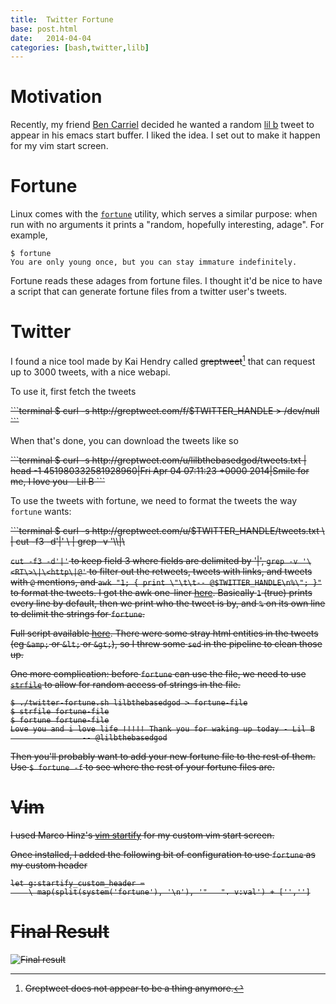 ```yaml
---
title:  Twitter Fortune
base: post.html
date:   2014-04-04
categories: [bash,twitter,lilb]
---
```


# Motivation #

Recently, my friend [Ben Carriel](https://twitter.com/BkcMath) decided
he wanted a random [lil b](https://twitter.com/LILBTHEBASEDGOD) tweet
to appear in his emacs start buffer. I liked the idea.
I set out to make it happen for my vim start screen.

# Fortune #

Linux comes with the [`fortune`](http://linux.die.net/man/6/fortune)
utility, which serves a similar purpose: when run with no arguments
it prints a "random, hopefully interesting, adage". For example,

```terminal
$ fortune
You are only young once, but you can stay immature indefinitely.
```

Fortune reads these adages from fortune files. I thought it'd be nice
to have a script that can generate fortune files from a twitter
user's tweets.

# Twitter #

I found a nice tool made by Kai Hendry called ~~greptweet~~[^1]
that can request up to 3000 tweets, with a nice webapi.

To use it, first fetch the tweets

<del>
```terminal
$ curl -s http://greptweet.com/f/$TWITTER_HANDLE > /dev/null
```
</del>

When that's done, you can download the tweets like so

<del>
```terminal
$ curl -s http://greptweet.com/u/lilbthebasedgod/tweets.txt | head -1
451980332581928960|Fri Apr 04 07:11:23 +0000 2014|Smile for me, I love you - Lil B
```
</del>

To use the tweets with fortune,
we need to format the tweets the way `fortune` wants:

<del>
```terminal
$ curl -s http://greptweet.com/u/$TWITTER_HANDLE/tweets.txt \
    | cut -f3 -d'|' \
    | grep -v '\<RT\>\|\<http\|@' \
    | awk "1; { print \"\t\t-- @$TWITTER_HANDLE\n%\"; }"
```
</del>

`cut -f3 -d'|'` to keep field 3 where fields are delimited by '|',
`grep -v '\<RT\>\|\<http\|@'` to filter out the retweets, tweets with links,
and tweets with `@` mentions, and
`awk "1; { print \"\t\t-- @$TWITTER_HANDLE\n%\"; }"` to format the tweets.
I got the awk one-liner [here](http://www.theunixschool.com/2012/08/insert-new-line-after-every-n-lines.html).
Basically `1` (true) prints every line by default,
then we print who the tweet is by, and `%` on its own line to delimit
the strings for `fortune`.

Full script available [here](https://github.com/atn34/twitter-fortune). There
were some stray html entities in the tweets (eg `&amp;` or `&lt;` or `&gt;`),
so I threw some `sed` in the pipeline to clean those up.

One more complication: before `fortune` can use the file, we need
to use [`strfile`](http://linux.die.net/man/1/strfile) to allow for
random access of strings in the file.

```terminal
$ ./twitter-fortune.sh lilbthebasedgod > fortune-file
$ strfile fortune-file
$ fortune fortune-file
Love you and i love life !!!!! Thank you for waking up today - Lil B
                -- @lilbthebasedgod
```

Then you'll probably want to add your new fortune file to the rest of them.
Use `$ fortune -f` to see where the rest of your fortune files are.

# Vim #

I used Marco Hinz's [vim startify](https://github.com/mhinz/vim-startify)
for my custom vim start screen.

Once installed, I added the following bit of configuration to use
`fortune` as my custom header

```
let g:startify_custom_header =
    \ map(split(system('fortune'), '\n'), '"   ". v:val') + ['','']
```

# Final Result #

![Final result](http://i.imgur.com/MKYrQeO.png?1?8351)

[^1]: Greptweet does not appear to be a thing anymore.
